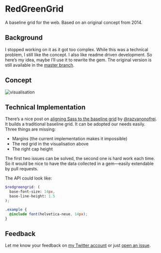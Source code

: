 RedGreenGrid
============

A baseline grid for the web. Based on an original concept from 2014.

Background
----------

I stopped working on it as it got too complex. While this was a
technical problem, I still like the concept. I also like readme driven
development. So here’s my idea, maybe I’ll use it to rewrite the gem.
The original version is still available in the [master 
branch](https://github.com/hagenburger/redgreengrid/tree/master).


Concept
-------

![visualisation](https://cdn.rawgit.com/hagenburger/redgreengrid/restart/visualisation.svg)


Technical Implementation
------------------------

There’s a nice post on
[aligning Sass to the baseline grid](https://medium.com/p/e258fce47a9b)
by [@razvanonofrei](https://twitter.com/razvanonofrei). It builds a 
traditional baseline grid. It can be adopted our needs easily. Three
things are missing:

  * Margins (the current implementation makes it impossible)
  * The red grid in the visualisation above
  * The right cap height

The first two issues can be solved, the second one is hard work each
time. So it would be nice to have the data collected in a gem—easily
extendable by pull requests.

The API could look like:

``` scss
$redgreengrid: (
  base-font-size: 14px,
  base-line-height: 1.5
);

.example {
  @include font(helvetica-neue, 14px);
}
```


Feedback
--------

Let me know your feedback on [my Twitter
account](https://twitter.com/hagenburger) or just [open an 
issue](https://github.com/hagenburger/redgreengrid/issues/new).

